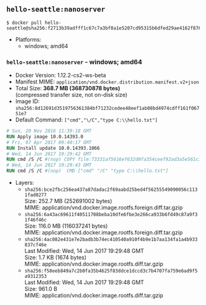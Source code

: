 ## `hello-seattle:nanoserver`

```console
$ docker pull hello-seattle@sha256:f2713b39adfff1c67c7a3bf8a1e5207cd95315b6dfed29ae4162f87699ef62f1
```

-	Platforms:
	-	windows; amd64

### `hello-seattle:nanoserver` - windows; amd64

-	Docker Version: 1.12.2-cs2-ws-beta
-	Manifest MIME: `application/vnd.docker.distribution.manifest.v2+json`
-	Total Size: **368.7 MB (368730878 bytes)**  
	(compressed transfer size, not on-disk size)
-	Image ID: `sha256:8d12691d3519756361384bf71232cedee48eef1ab08bd4974cdff161f06751e7`
-	Default Command: `["cmd","\/C","type C:\\hello.txt"]`

```dockerfile
# Sun, 20 Nov 2016 11:39:18 GMT
RUN Apply image 10.0.14393.0
# Fri, 07 Apr 2017 09:40:17 GMT
RUN Install update 10.0.14393.1066
# Wed, 14 Jun 2017 19:29:42 GMT
RUN cmd /S /C #(nop) COPY file:73331af5616ef632d0fa354ceef92ad3a5e561c12c4d53320cdd17c39a4e4b3f in C: 
# Wed, 14 Jun 2017 19:29:43 GMT
RUN cmd /S /C #(nop)  CMD ["cmd" "/C" "type C:\\hello.txt"]
```

-	Layers:
	-	`sha256:bce2fbc256ea437a87dadac2f69aabd25bed4f56255549090056c1131fad0277`  
		Size: 252.7 MB (252691002 bytes)  
		MIME: application/vnd.docker.image.rootfs.foreign.diff.tar.gzip
	-	`sha256:6a43ac69611f40511708beba10dfe6fbe3e266ca933b6fd49c87a9f31f46f46c`  
		Size: 116.0 MB (116037241 bytes)  
		MIME: application/vnd.docker.image.rootfs.foreign.diff.tar.gzip
	-	`sha256:4ac082e431e7e2badb3b74ec410540a910f4b9e1b7aa134fa1a4b933837cf46e`  
		Last Modified: Wed, 14 Jun 2017 19:29:48 GMT  
		Size: 1.7 KB (1674 bytes)  
		MIME: application/vnd.docker.image.rootfs.diff.tar.gzip
	-	`sha256:f58eeb849a7c2b0fa35b4625f83ddce1dccd3c7b4707fa759e6ad9f5a9312353`  
		Last Modified: Wed, 14 Jun 2017 19:29:48 GMT  
		Size: 961.0 B  
		MIME: application/vnd.docker.image.rootfs.diff.tar.gzip
